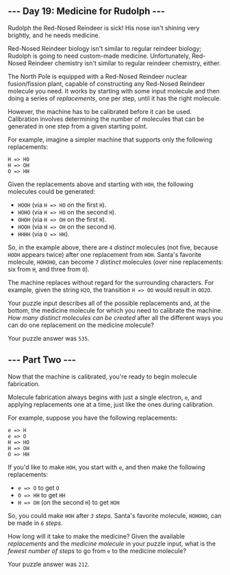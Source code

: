 <article class="day-desc"><h2>--- Day 19: Medicine for Rudolph ---</h2><p>Rudolph the Red-Nosed Reindeer is sick!  His nose isn't shining very brightly, and he needs medicine.</p>
<p>Red-Nosed Reindeer biology isn't similar to regular reindeer biology; Rudolph is going to need custom-made medicine.  Unfortunately, Red-Nosed Reindeer chemistry isn't similar to regular reindeer chemistry, either.</p>
<p>The North Pole is equipped with a Red-Nosed Reindeer nuclear fusion/fission plant, capable of constructing any Red-Nosed Reindeer molecule you need.  It works by starting with some input molecule and then doing a series of <em>replacements</em>, one per step, until it has the right molecule.</p>
<p>However, the machine has to be calibrated before it can be used.  Calibration involves determining the number of molecules that can be generated in one step from a given starting point.</p>
<p>For example, imagine a simpler machine that supports only the following replacements:</p>
<pre><code>H => HO
H => OH
O => HH
</code></pre>
<p>Given the replacements above and starting with <code>HOH</code>, the following molecules could be generated:</p>
<ul>
<li><code>HOOH</code> (via <code>H => HO</code> on the first <code>H</code>).</li>
<li><code>HOHO</code> (via <code>H => HO</code> on the second <code>H</code>).</li>
<li><code>OHOH</code> (via <code>H => OH</code> on the first <code>H</code>).</li>
<li><code>HOOH</code> (via <code>H => OH</code> on the second <code>H</code>).</li>
<li><code>HHHH</code> (via <code>O => HH</code>).</li>
</ul>
<p>So, in the example above, there are <code>4</code> <em>distinct</em> molecules (not five, because <code>HOOH</code> appears twice) after one replacement from <code>HOH</code>. Santa's favorite molecule, <code>HOHOHO</code>, can become <code>7</code> <em>distinct</em> molecules (over nine replacements: six from <code>H</code>, and three from <code>O</code>).</p>
<p>The machine replaces without regard for the surrounding characters.  For example, given the string <code>H2O</code>, the transition <code>H => OO</code> would result in <code>OO2O</code>.</p>
<p>Your puzzle input describes all of the possible replacements and, at the bottom, the medicine molecule for which you need to calibrate the machine.  <em>How many distinct molecules can be created</em> after all the different ways you can do one replacement on the medicine molecule?</p>
</article>
<p>Your puzzle answer was <code>535</code>.</p><article class="day-desc"><h2 id="part2">--- Part Two ---</h2><p>Now that the machine is calibrated, you're ready to begin molecule fabrication.</p>
<p>Molecule fabrication always begins with just a single <span title="It's a Red-Nosed Reindeer electron.">electron</span>, <code>e</code>, and applying replacements one at a time, just like the ones during calibration.</p>
<p>For example, suppose you have the following replacements:</p>
<pre><code>e => H
e => O
H => HO
H => OH
O => HH
</code></pre>
<p>If you'd like to make <code>HOH</code>, you start with <code>e</code>, and then make the following replacements:</p>
<ul>
<li><code>e => O</code> to get <code>O</code></li>
<li><code>O => HH</code> to get <code>HH</code></li>
<li><code>H => OH</code> (on the second <code>H</code>) to get <code>HOH</code></li>
</ul>
<p>So, you could make <code>HOH</code> after <em><code>3</code> steps</em>.  Santa's favorite molecule, <code>HOHOHO</code>, can be made in <em><code>6</code> steps</em>.</p>
<p>How long will it take to make the medicine?  Given the available <em>replacements</em> and the <em>medicine molecule</em> in your puzzle input, what is the <em>fewest number of steps</em> to go from <code>e</code> to the medicine molecule?</p>
</article>
<p>Your puzzle answer was <code>212</code>.</p>